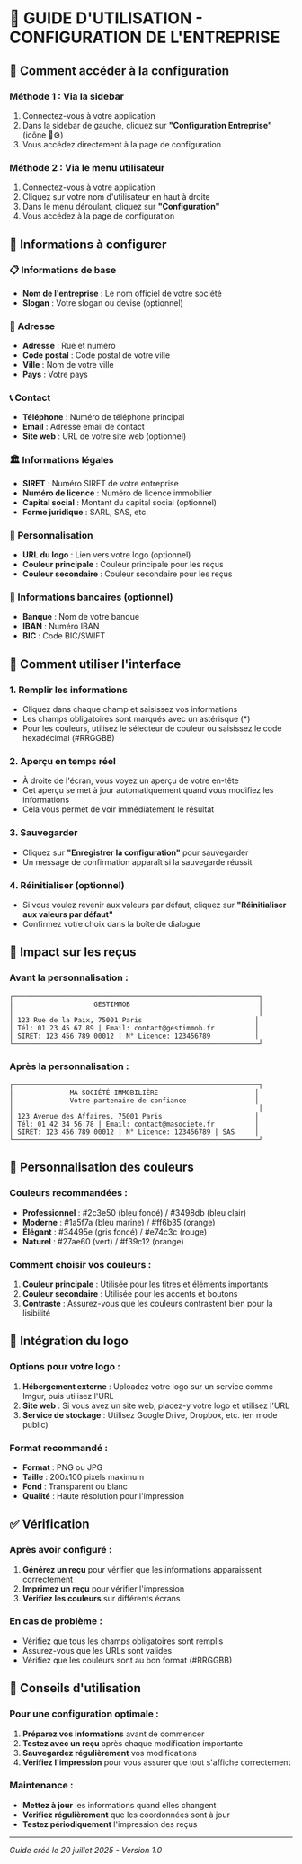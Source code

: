# 🏢 GUIDE D'UTILISATION - CONFIGURATION DE L'ENTREPRISE

## 📍 Comment accéder à la configuration

### **Méthode 1 : Via la sidebar**
1. Connectez-vous à votre application
2. Dans la sidebar de gauche, cliquez sur **"Configuration Entreprise"** (icône 🏢⚙️)
3. Vous accédez directement à la page de configuration

### **Méthode 2 : Via le menu utilisateur**
1. Connectez-vous à votre application
2. Cliquez sur votre nom d'utilisateur en haut à droite
3. Dans le menu déroulant, cliquez sur **"Configuration"**
4. Vous accédez à la page de configuration

## 🎯 Informations à configurer

### **📋 Informations de base**
- **Nom de l'entreprise** : Le nom officiel de votre société
- **Slogan** : Votre slogan ou devise (optionnel)

### **📍 Adresse**
- **Adresse** : Rue et numéro
- **Code postal** : Code postal de votre ville
- **Ville** : Nom de votre ville
- **Pays** : Votre pays

### **📞 Contact**
- **Téléphone** : Numéro de téléphone principal
- **Email** : Adresse email de contact
- **Site web** : URL de votre site web (optionnel)

### **🏛️ Informations légales**
- **SIRET** : Numéro SIRET de votre entreprise
- **Numéro de licence** : Numéro de licence immobilier
- **Capital social** : Montant du capital social (optionnel)
- **Forme juridique** : SARL, SAS, etc.

### **🎨 Personnalisation**
- **URL du logo** : Lien vers votre logo (optionnel)
- **Couleur principale** : Couleur principale pour les reçus
- **Couleur secondaire** : Couleur secondaire pour les reçus

### **🏦 Informations bancaires (optionnel)**
- **Banque** : Nom de votre banque
- **IBAN** : Numéro IBAN
- **BIC** : Code BIC/SWIFT

## 🔧 Comment utiliser l'interface

### **1. Remplir les informations**
- Cliquez dans chaque champ et saisissez vos informations
- Les champs obligatoires sont marqués avec un astérisque (*)
- Pour les couleurs, utilisez le sélecteur de couleur ou saisissez le code hexadécimal (#RRGGBB)

### **2. Aperçu en temps réel**
- À droite de l'écran, vous voyez un aperçu de votre en-tête
- Cet aperçu se met à jour automatiquement quand vous modifiez les informations
- Cela vous permet de voir immédiatement le résultat

### **3. Sauvegarder**
- Cliquez sur **"Enregistrer la configuration"** pour sauvegarder
- Un message de confirmation apparaît si la sauvegarde réussit

### **4. Réinitialiser (optionnel)**
- Si vous voulez revenir aux valeurs par défaut, cliquez sur **"Réinitialiser aux valeurs par défaut"**
- Confirmez votre choix dans la boîte de dialogue

## 📄 Impact sur les reçus

### **Avant la personnalisation** :
```
┌─────────────────────────────────────────────────────────────┐
│                    GESTIMMOB                                │
│                                                             │
│ 123 Rue de la Paix, 75001 Paris                            │
│ Tél: 01 23 45 67 89 | Email: contact@gestimmob.fr          │
│ SIRET: 123 456 789 00012 | N° Licence: 123456789           │
└─────────────────────────────────────────────────────────────┘
```

### **Après la personnalisation** :
```
┌─────────────────────────────────────────────────────────────┐
│              MA SOCIÉTÉ IMMOBILIÈRE                        │
│              Votre partenaire de confiance                 │
│                                                             │
│ 123 Avenue des Affaires, 75001 Paris                       │
│ Tél: 01 42 34 56 78 | Email: contact@masociete.fr          │
│ SIRET: 123 456 789 00012 | N° Licence: 123456789 | SAS     │
└─────────────────────────────────────────────────────────────┘
```

## 🎨 Personnalisation des couleurs

### **Couleurs recommandées** :
- **Professionnel** : #2c3e50 (bleu foncé) / #3498db (bleu clair)
- **Moderne** : #1a5f7a (bleu marine) / #ff6b35 (orange)
- **Élégant** : #34495e (gris foncé) / #e74c3c (rouge)
- **Naturel** : #27ae60 (vert) / #f39c12 (orange)

### **Comment choisir vos couleurs** :
1. **Couleur principale** : Utilisée pour les titres et éléments importants
2. **Couleur secondaire** : Utilisée pour les accents et boutons
3. **Contraste** : Assurez-vous que les couleurs contrastent bien pour la lisibilité

## 🔗 Intégration du logo

### **Options pour votre logo** :
1. **Hébergement externe** : Uploadez votre logo sur un service comme Imgur, puis utilisez l'URL
2. **Site web** : Si vous avez un site web, placez-y votre logo et utilisez l'URL
3. **Service de stockage** : Utilisez Google Drive, Dropbox, etc. (en mode public)

### **Format recommandé** :
- **Format** : PNG ou JPG
- **Taille** : 200x100 pixels maximum
- **Fond** : Transparent ou blanc
- **Qualité** : Haute résolution pour l'impression

## ✅ Vérification

### **Après avoir configuré** :
1. **Générez un reçu** pour vérifier que les informations apparaissent correctement
2. **Imprimez un reçu** pour vérifier l'impression
3. **Vérifiez les couleurs** sur différents écrans

### **En cas de problème** :
- Vérifiez que tous les champs obligatoires sont remplis
- Assurez-vous que les URLs sont valides
- Vérifiez que les couleurs sont au bon format (#RRGGBB)

## 🚀 Conseils d'utilisation

### **Pour une configuration optimale** :
1. **Préparez vos informations** avant de commencer
2. **Testez avec un reçu** après chaque modification importante
3. **Sauvegardez régulièrement** vos modifications
4. **Vérifiez l'impression** pour vous assurer que tout s'affiche correctement

### **Maintenance** :
- **Mettez à jour** les informations quand elles changent
- **Vérifiez régulièrement** que les coordonnées sont à jour
- **Testez périodiquement** l'impression des reçus

---

*Guide créé le 20 juillet 2025 - Version 1.0* 